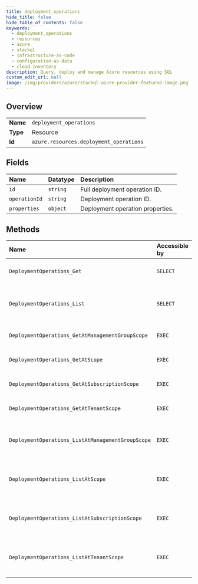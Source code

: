 ```yaml
---
title: deployment_operations
hide_title: false
hide_table_of_contents: false
keywords:
  - deployment_operations
  - resources
  - azure    
  - stackql
  - infrastructure-as-code
  - configuration-as-data
  - cloud inventory
description: Query, deploy and manage Azure resources using SQL
custom_edit_url: null
image: /img/providers/azure/stackql-azure-provider-featured-image.png
---
```

  
    

## Overview
<table><tbody>
<tr><td><b>Name</b></td><td><code>deployment_operations</code></td></tr>
<tr><td><b>Type</b></td><td>Resource</td></tr>
<tr><td><b>Id</b></td><td><code>azure.resources.deployment_operations</code></td></tr>
</tbody></table>

## Fields
| Name | Datatype | Description |
|:-----|:---------|:------------|
| `id` | `string` | Full deployment operation ID. |
| `operationId` | `string` | Deployment operation ID. |
| `properties` | `object` | Deployment operation properties. |
## Methods
| Name | Accessible by | Required Params | Description |
|:-----|:--------------|:----------------|:------------|
| `DeploymentOperations_Get` | `SELECT` | `deploymentName, operationId, resourceGroupName, subscriptionId` | Gets a deployments operation. |
| `DeploymentOperations_List` | `SELECT` | `deploymentName, resourceGroupName, subscriptionId` | Gets all deployments operations for a deployment. |
| `DeploymentOperations_GetAtManagementGroupScope` | `EXEC` | `deploymentName, groupId, operationId` | Gets a deployments operation. |
| `DeploymentOperations_GetAtScope` | `EXEC` | `deploymentName, operationId, scope` | Gets a deployments operation. |
| `DeploymentOperations_GetAtSubscriptionScope` | `EXEC` | `deploymentName, operationId, subscriptionId` | Gets a deployments operation. |
| `DeploymentOperations_GetAtTenantScope` | `EXEC` | `deploymentName, operationId` | Gets a deployments operation. |
| `DeploymentOperations_ListAtManagementGroupScope` | `EXEC` | `deploymentName, groupId` | Gets all deployments operations for a deployment. |
| `DeploymentOperations_ListAtScope` | `EXEC` | `deploymentName, scope` | Gets all deployments operations for a deployment. |
| `DeploymentOperations_ListAtSubscriptionScope` | `EXEC` | `deploymentName, subscriptionId` | Gets all deployments operations for a deployment. |
| `DeploymentOperations_ListAtTenantScope` | `EXEC` | `deploymentName` | Gets all deployments operations for a deployment. |
